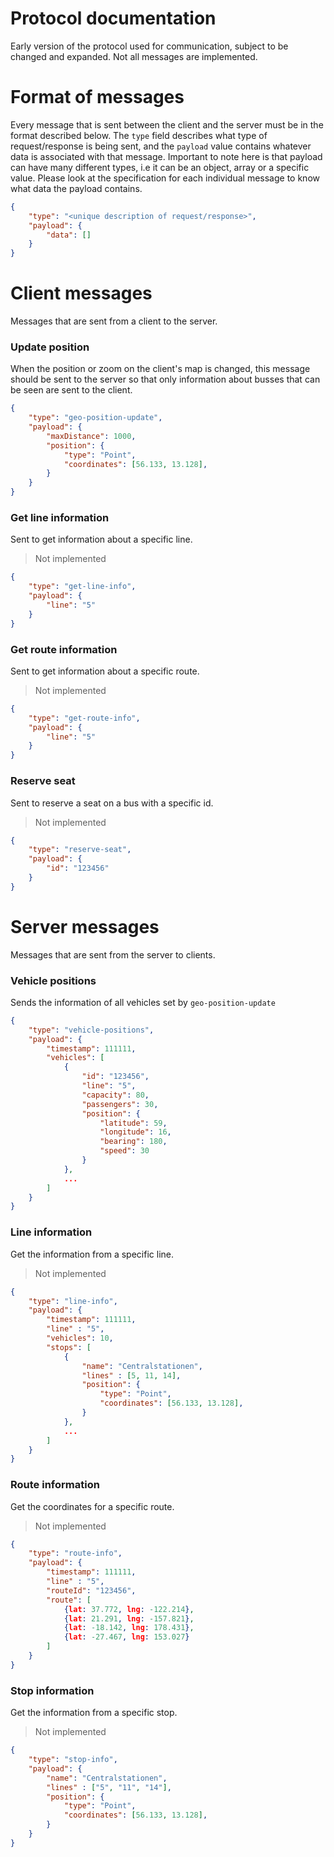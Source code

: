 # Protocol documentation
Early version of the protocol used for communication, subject to be changed and expanded. Not all messages are implemented.

# Format of messages

Every message that is sent between the client and the server must be in the format described below. The `type` field describes what type of request/response is being sent, and the `payload` value contains whatever data is associated with that message. Important to note here is that payload can have many different types, i.e it can be an object, array or a specific value. Please look at the specification for each individual message to know what data the payload contains.

```json
{
    "type": "<unique description of request/response>",
    "payload": {
        "data": []
    }
}
```

# Client messages
Messages that are sent from a client to the server.

### Update position
When the position or zoom on the client's map is changed, this message should be sent to the server so that only information about busses that can be seen are sent to the client.
```json
{
    "type": "geo-position-update",
    "payload": {
        "maxDistance": 1000,
        "position": {
            "type": "Point",
            "coordinates": [56.133, 13.128],
        }
    }
}
```

### Get line information
Sent to get information about a specific line.
> Not implemented
```json
{
    "type": "get-line-info",
    "payload": {
        "line": "5"
    }
}
```

### Get route information
Sent to get information about a specific route.
> Not implemented
```json
{
    "type": "get-route-info",
    "payload": {
        "line": "5"
    }
}
```

### Reserve seat
Sent to reserve a seat on a bus with a specific id.
> Not implemented
```json
{
    "type": "reserve-seat",
    "payload": {
        "id": "123456"
    }
}
```

# Server messages
Messages that are sent from the server to clients.

### Vehicle positions
Sends the information of all vehicles set by `geo-position-update`
```json
{
    "type": "vehicle-positions",
    "payload": {
        "timestamp": 111111,
        "vehicles": [
            {
                "id": "123456",
                "line": "5",
                "capacity": 80,
                "passengers": 30,
                "position": {
                    "latitude": 59,
                    "longitude": 16,
                    "bearing": 180,
                    "speed": 30
                }
            },
            ...
        ]
    }
}
```

### Line information
Get the information from a specific line.
>  Not implemented
```json
{
	"type": "line-info",
	"payload": {
		"timestamp": 111111,
		"line" : "5",
    	"vehicles": 10,
        "stops": [
			{
				"name": "Centralstationen",
                "lines" : [5, 11, 14],
				"position": {
                    "type": "Point",
                    "coordinates": [56.133, 13.128],
                }
			},
			...
		]
	}
}
```

### Route information
Get the coordinates for a specific route.
>  Not implemented
```json
{
	"type": "route-info",
	"payload": {
		"timestamp": 111111,
		"line" : "5",
    	"routeId": "123456",
        "route": [
			{lat: 37.772, lng: -122.214},
			{lat: 21.291, lng: -157.821},
			{lat: -18.142, lng: 178.431},
			{lat: -27.467, lng: 153.027}
		]
	}
}
```

### Stop information
Get the information from a specific stop.
>  Not implemented
```json
{
	"type": "stop-info",
	"payload": {
        "name": "Centralstationen",
		"lines" : ["5", "11", "14"],
        "position": {
            "type": "Point",
            "coordinates": [56.133, 13.128],
        } 
	}
}
```